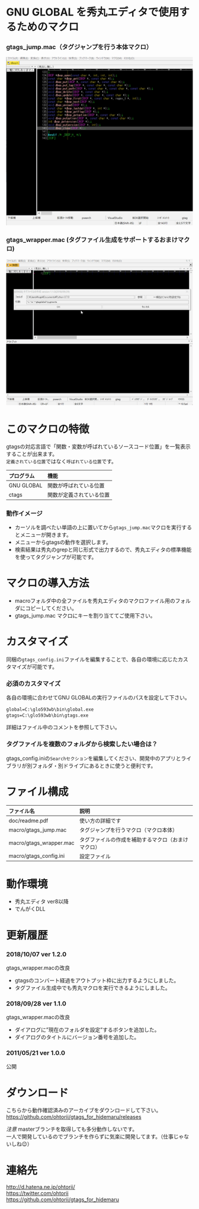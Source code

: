 GNU GLOBAL を秀丸エディタで使用するためのマクロ
=============
### gtags_jump.mac（タグジャンプを行う本体マクロ）<br>
![example](gtags_jump.gif)

### gtags_wrapper.mac (タグファイル生成をサポートするおまけマクロ)<br>
![example](gtags_wrapper.gif)

# このマクロの特徴
gtagsの対応言語で「関数・変数が呼ばれているソースコード位置」を一覧表示することが出来ます。<br>
`定義されている位置`ではなく`呼ばれている位置`です。

|プログラム|機能|
|:---|:---|
|GNU GLOBAL|関数が呼ばれている位置|
|ctags|関数が定義されている位置|

### 動作イメージ
- カーソルを調べたい単語の上に置いてから`gtags_jump.mac`マクロを実行するとメニューが開きます。
- メニューからgtagsの動作を選択します。
- 検索結果は秀丸のgrepと同じ形式で出力するので、秀丸エディタの標準機能を使ってタグジャンプが可能です。

# マクロの導入方法
- macroフォルダ中の全ファイルを秀丸エディタのマクロファイル用のフォルダにコピーしてください。
- gtags_jump.mac マクロにキーを割り当ててご使用下さい。

# カスタマイズ
同梱の`gtags_config.ini`ファイルを編集することで、各自の環境に応じたカスタマイズが可能です。

### 必須のカスタマイズ
各自の環境に合わせてGNU GLOBALの実行ファイルのパスを設定して下さい。
```
global=C:\glo593wb\bin\global.exe
gtags=C:\glo593wb\bin\gtags.exe
```
詳細はファイル中のコメントを参照して下さい。

### タグファイルを複数のフォルダから検索したい場合は？
gtags_config.iniの`Searchセクション`を編集してください、開発中のアプリとライブラリが別フォルダ・別ドライブにあるときに使うと便利です。

# ファイル構成
|ファイル名|説明|
|:---|:---|
|doc/readme.pdf|使い方の詳細です|
|macro/gtags_jump.mac|タグジャンプを行うマクロ（マクロ本体）|
|macro/gtags_wrapper.mac|タグファイルの作成を補助するマクロ（おまけマクロ）|
|macro/gtags_config.ini|設定ファイル|

# 動作環境
- 秀丸エディタ ver8以降
- でんがくDLL

# 更新履歴
### 2018/10/07 ver 1.2.0
gtags_wrapper.macの改良
- gtagsのコンバート経過をアウトプット枠に出力するようにしました。
- タグファイル生成中でも秀丸マクロを実行できるようにしました。
### 2018/09/28 ver 1.1.0
gtags_wrapper.macの改良
- ダイアログに”現在のフォルダを設定”するボタンを追加した。
- ダイアログのタイトルにバージョン番号を追加した。
### 2011/05/21 ver 1.0.0
公開


# ダウンロード

こちらから動作確認済みのアーカイブをダウンロードして下さい。<br>
https://github.com/ohtorii/gtags_for_hidemaru/releases

*注意*
masterブランチを取得しても多分動作しないです。<br>
一人で開発しているのでブランチを作らずに気楽に開発してます。（仕事じゃないしね😉）


# 連絡先
<http://d.hatena.ne.jp/ohtorii/> <br>
<https://twitter.com/ohtorii> <br>
<https://github.com/ohtorii/gtags_for_hidemaru>
